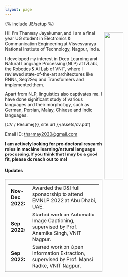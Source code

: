 ```yaml
---
layout: page
---
```

{% include JB/setup %}

<img style="float: right; width: 35%; padding: 6px;" src=" {{ site.url }}/assets/profile.png">

Hi! I'm Thanmay Jayakumar, and I am a final year UG student in Electronics & Communication Engineering at Visvesvaraya National Institute of Technology, Nagpur, India.

I developed my interest in Deep Learning and Natural Language Processing (NLP) at IvLabs, the Robotics & AI Lab of VNIT, where I reviewed state-of-the-art architectures like RNNs, Seq2Seq and Transformers and implemented them.

Apart from NLP, linguistics also captivates me. I have done significant study of various languages and their morphology, such as German, Persian, Malay, Chinese and Indic languages.

[CV / Resume]({{ site.url }}/assets/cv.pdf)

Email ID: [thanmay2030@gmail.com](mailto:thanmay2030@gmail.com)  

**I am actively looking for pre-doctoral research roles in machine learning/natural language processing. If you think that I may be a good fit, please do reach out to me!**

#### Updates

<div style="height:300px;overflow:auto; border:1px solid #999; padding-left: 0.7em; padding-right: 0.7em">
<table>
<col width="100px">
<col width="650px">
  <tr><td><b>Nov-Dec 2022:</b></td><td>Awarded the D&I full sponsorship to attend EMNLP 2022 at Abu Dhabi, UAE.</td></tr>
  <tr><td><b>Sep 2022:</b></td><td>Started work on Automatic Image Captioning, supervised by Prof. Anamika Singh, VNIT Nagpur.</td></tr>
  <tr><td><b>Sep 2022:</b></td><td>Started work on Open Information Extraction, supervised by Prof. Mansi Radke, VNIT Nagpur.</td></tr>
  <tr><td><b>Jul 2022:</b></td><td>Accepted into the IIIT-H's Advanced Summer School on NLP at Hyderabad, India. Project guided by Saumitra Yadav and Prof. Manish Shrivastava</td></tr>
  <tr><td><b>May 2022:</b></td><td>Started my Summer Internship at Indian Institute of Technology Kanpur, supervised by Prof. Vipul Arora.</td></tr>